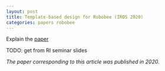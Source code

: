 ```yaml
---
layout: post
title: Template-based design for Robobee (IROS 2020)
categories: papers robobee
---
```



Explain the [paper](https://scholar.google.com/citations?view_op=view_citation&hl=en&user=m-A4ZdEAAAAJ&sortby=pubdate&citation_for_view=m-A4ZdEAAAAJ:ODE9OILHJdcC)


TODO: get from RI seminar slides

_The paper corresponding to this article was published in 2020._
